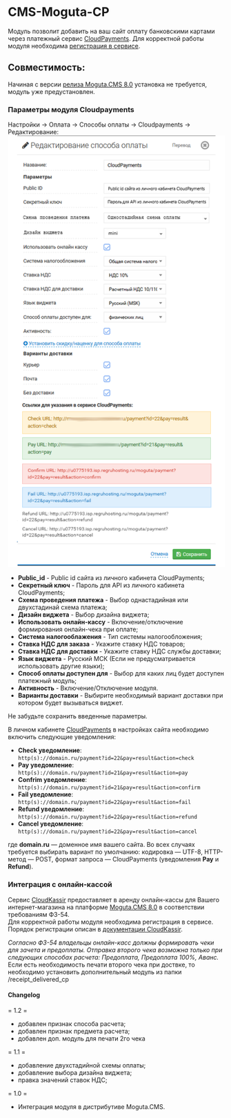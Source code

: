 # CMS-Moguta-CP

Модуль позволит добавить на ваш сайт оплату банковскими картами через платежный сервис [CloudPayments](https://cloudpayments.ru). 
Для корректной работы модуля необходима [регистрация в сервисе](https://cloudpayments.ru/Docs/Connect).

## Совместимость:
Начиная с версии [релиза Moguta.CMS 8.0](https://moguta.ru/blog/istoriya-versiy/reliz-moguta-cms-8-0) установка не требуется, модуль уже предустановлен.

### Параметры модуля Cloudpayments

Настройки -> Оплата -> Способы оплаты -> Cloudpayments -> Редактирование:
![Настройки CloudPayments](pics/CP_settings.PNG)
* **Public_id** - Public id сайта из личного кабинета CloudPayments;
* **Секретный ключ** - Пароль для API из личного кабинета CloudPayments;
* **Схема проведения платежа** - Выбор однастадийная или двухстадинай схема платежа;
* **Дизайн виджета** - Выбор дизайна виджета;
* **Использовать онлайн-кассу** - Включение/отключение формирования онлайн-чека при оплате;
* **Система налогооблажения** - Тип системы налогообложения;
* **Ставка НДС для заказа** - Укажите ставку НДС товаров;
* **Ставка НДС для доставки** - Укажите ставку НДС службы доставки;
* **Язык виджета** - Русский МСК (Если не предусматривается использовать другие языки);
* **Способ оплаты доступен для** - Выбор для каких лиц будет доступен платежный модуль;
* **Активность** - Включение/Отключение модуля.
* **Варианты доставки** - Выбирите необходимый вариант доставки при котором будет вызываться виджет.

Не забудьте сохранить введенные параметры.


В личном кабинете [CloudPayments](https://merchant.cloudpayments.ru) в настройках сайта необходимо включить следующие уведомления:
* **Check уведомление**:\
`http(s)://domain.ru/payment?id=22&pay=result&action=check`
* **Pay уведомление**:\
`http(s)://domain.ru/payment?id=21&pay=result&action=pay`
* **Confrim уведомление**:\
`http(s)://domain.ru/payment?id=21&pay=result&action=confirm`
* **Fail уведомление**:\
`http(s)://domain.ru/payment?id=22&pay=result&action=fail`
* **Refund уведомление**:\
`http(s)://domain.ru/payment?id=22&pay=result&action=refund`
* **Cancel уведомление**:\
`http(s)://domain.ru/payment?id=22&pay=result&action=cancel`


где **domain.ru** — доменное имя вашего сайта. Во всех случаях требуется выбирать вариант по умолчанию: кодировка — UTF-8, HTTP-метод — POST, формат запроса — CloudPayments (уведомления **Pay** и **Refund**).

### Интеграция с онлайн-кассой

Сервис [CloudKassir](https://cloudkassir.ru) предоставляет в аренду онлайн-кассы для Вашего интернет-магазина на платформе [Moguta.CMS 8.0](https://github.com/EvgeniyTr/CMS-Moguta-CP) в соответствии требованиям ФЗ-54.  
Для корректной работы модуля необходима регистрация в сервисе.
Порядок регистрации описан в [документации CloudKassir](https://cloudkassir.ru/#subscribe).

_Согласно ФЗ-54 владельцы онлайн-касс должны формировать чеки для зачета и предоплаты. Отправка второго чека возможна только при следующих способах расчета: Предоплата, Предоплата 100%, Аванс._  
Если есть необходимость печати второго чека при доствке, то необходимо установить дополнительный модуль из папки /receipt_delivered_cp

#### Changelog

= 1.2 =
* добавлен признак способа расчета;  
* добавлен признак предмета расчета;  
* добавлен доп. модуль для печати 2го чека

= 1.1 =
* добавление двухстадийной схемы оплаты;  
* добавление выбора дизайна виджета;  
* правка значений ставок НДС;

= 1.0 =
* Интеграция модуля в дистрибутиве Moguta.CMS.